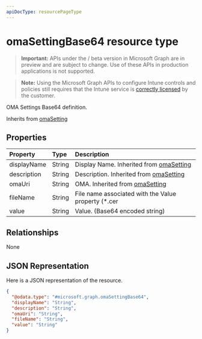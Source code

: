 ```yaml
---
apiDocType: resourcePageType
---
```

# omaSettingBase64 resource type

> **Important:** APIs under the / beta version in Microsoft Graph are in preview and are subject to change. Use of these APIs in production applications is not supported.

> **Note:** Using the Microsoft Graph APIs to configure Intune controls and policies still requires that the Intune service is [correctly licensed](https://go.microsoft.com/fwlink/?linkid=839381) by the customer.

OMA Settings Base64 definition.

Inherits from [omaSetting](../resources/intune_deviceconfig_omasetting.md)

## Properties
|Property|Type|Description|
|:---|:---|:---|
|displayName|String|Display Name. Inherited from [omaSetting](../resources/intune_deviceconfig_omasetting.md)|
|description|String|Description. Inherited from [omaSetting](../resources/intune_deviceconfig_omasetting.md)|
|omaUri|String|OMA. Inherited from [omaSetting](../resources/intune_deviceconfig_omasetting.md)|
|fileName|String|File name associated with the Value property (*.cer | *.crt | *.p7b | *.bin).|
|value|String|Value. (Base64 encoded string)|

## Relationships
None
## JSON Representation
Here is a JSON representation of the resource.
<!-- {
  "blockType": "resource",
  "@odata.type": "microsoft.graph.omaSettingBase64"
}
-->
``` json
{
  "@odata.type": "#microsoft.graph.omaSettingBase64",
  "displayName": "String",
  "description": "String",
  "omaUri": "String",
  "fileName": "String",
  "value": "String"
}
```





